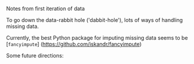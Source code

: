 Notes from first iteration of data 

To go down the data-rabbit hole ('dabbit-hole'), lots of ways of handling missing data. 

Currently, the best Python package for imputing missing data seems to be [`fancyimpute`]
(https://github.com/iskandr/fancyimpute)

Some future directions: 